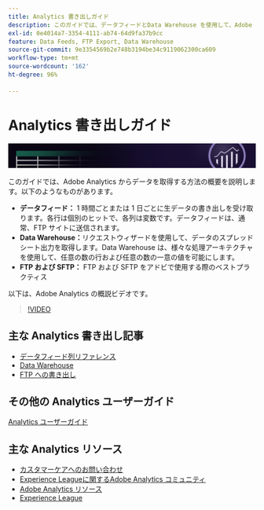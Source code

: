 ```yaml
---
title: Analytics 書き出しガイド
description: このガイドでは、データフィードとData Warehouse を使用して、Adobe Analytics からデータを取得する方法を概説します。
exl-id: 0e4014a7-3354-4111-ab74-64d9fa37b9cc
feature: Data Feeds, FTP Export, Data Warehouse
source-git-commit: 9e3354569b2e748b3194be34c9119062300ca609
workflow-type: tm+mt
source-wordcount: '162'
ht-degree: 96%

---
```


# Analytics 書き出しガイド

![バナー](../../assets/doc_banner_export.png)

このガイドでは、Adobe Analytics からデータを取得する方法の概要を説明します。以下のようなものがあります。

* **データフィード：** 1 時間ごとまたは 1 日ごとに生データの書き出しを受け取ります。各行は個別のヒットで、各列は変数です。データフィードは、通常、FTP サイトに送信されます。
* **Data Warehouse：**&#x200B;リクエストウィザードを使用して、データのスプレッドシート出力を取得します。Data Warehouse は、様々な処理アーキテクチャを使用して、任意の数の行および任意の数の一意の値を可能にします。
* **FTP および SFTP：** FTP および SFTP をアドビで使用する際のベストプラクティス

以下は、Adobe Analytics の概説ビデオです。

>[!VIDEO](https://video.tv.adobe.com/v/27429/?quality=12)

## 主な Analytics 書き出し記事

* [データフィード列リファレンス](/help/export/analytics-data-feed/c-df-contents/datafeeds-reference.md)
* [Data Warehouse](data-warehouse/data-warehouse.md)
* [FTP への書き出し](ftp-and-sftp/ftp-overview.md)

## その他の Analytics ユーザーガイド

[Analytics ユーザーガイド](https://experienceleague.adobe.com/docs/analytics.html?lang=ja)

## 主な Analytics リソース

* [カスタマーケアへのお問い合わせ](https://experienceleague.adobe.com/?support-solution=Analytics#support)
* [Experience Leagueに関するAdobe Analytics コミュニティ](https://experienceleaguecommunities.adobe.com/t5/adobe-analytics/ct-p/adobe-analytics-community?profile.language=ja)
* [Adobe Analytics リソース](https://experienceleaguecommunities.adobe.com/t5/adobe-analytics-discussions/adobe-analytics-resources/m-p/276666?profile.language=ja)
* [Experience League](https://experienceleague.adobe.com/?lang=ja#home)

